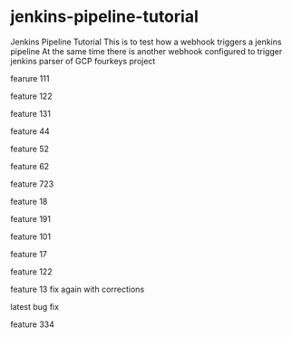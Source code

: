 # jenkins-pipeline-tutorial
Jenkins Pipeline Tutorial
 This is to test how a webhook triggers a jenkins pipeline
 At the same time there is another webhook configured to trigger jenkins parser of GCP fourkeys project

fearure 111

feature 122


feature 131

feature 44

feature 52

feature 62

feature 723

feature 18

feature 191


feature 101


feature 17


feature 122

feature 13 fix again with corrections

latest bug fix

feature 334
